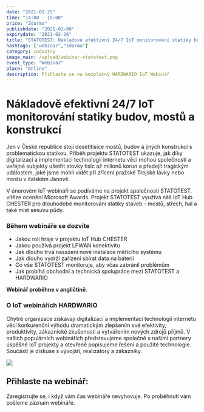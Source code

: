 ```yaml
---
date: "2021-02-25"
time: "14:00 - 15:00"
price: "Zdarma"
publishdate: "2021-02-08"
expirydate: "2021-02-26"
title: "STATOTEST: Nákladově efektivní 24/7 IoT monitorování statiky budov, mostů a jiných konstrukcí"
hashtags: ["webinar","zdarma"]
category: industry
image_main: /upload/webinar-statotest.png
event_type: "Webinář"
place: "Online"
description: Přihlaste se na bezplatný HARDWARIO IoT Webinář
---
```


<div class = "row">
<div class = "col pr-30">

 <h1 class="font-weight-black font-36 font-md-46 pb-20 pb-md-30 font-md-lnh48">Nákladově efektivní 24/7 IoT monitorování statiky budov, mostů a konstrukcí</h1>

<p>Jen v České republice stojí desetitisíce mostů, budov a jiných konstrukcí s problematickou statikou. Příběh projektu STATOTEST ukazuje, jak díky digitalizaci a implementaci technologií internetu věcí mohou společnosti a veřejné subjekty ušetřit stovky tisíc až milionů korun a předejít tragickým událostem, jaké jsme mohli vidět při zřícení pražské Trojské lávky nebo mostu v italském Janově.</p>

<p>V únorovém IoT webináři se podíváme na projekt společnosti STATOTEST, vítěze ocenění Microsoft Awards. Projekt STATOTEST využívá náš IoT Hub CHESTER pro dlouhodobé monitorování statiky staveb - mostů, střech, hal a také míst sesuvu půdy.</p>

<h3>Během webináře se dozvíte</h3>
<ul>
    <li class = "mb-0 pb-0">Jakou roli hraje v projektu IoT Hub CHESTER</li>
    <li class = "mb-0 pb-0">Jakou používá projekt LPWAN konektivitu</li>
    <li class = "mb-0 pb-0">Jak dlouho trvá nasazení nové instalace měřícího systému</li>
    <li class = "mb-0 pb-0">Jak dlouho vydrží zařízení sbírat data na baterii</li>
    <li class = "mb-0 pb-0">Co vše STATOTEST monitoruje, aby včas zabránil problémům</li>
    <li class = "mb-0 pb-0">Jak probíhá obchodní a technická spolupráce mezi STATOTEST a HARDWARIO</li> 
</ul>

<p><strong>Webinář proběhne v angličtině</strong>.</p>

<h3>O IoT webinářích HARDWARIO</h3>
<p>Chytré organizace získávají digitalizací a implementací technologií internetu věcí konkurenční výhodu dramatickým zlepšením své efektivity, produktivity, zákaznické zkušenosti a vytvářením nových zdrojů příjmů. V našich populárních webinářích představujeme společně s našimi partnery úspěšné IoT projekty a otevřeně popisujeme řešení a použité technologie. Součástí je diskuse s vývojáři, realizátory a zákazníky.</p>

</div>
<div class = "col-12 col-md-5">
<div class = "px-10 py-20 mb-20 shadow">
<img src = "/upload/webinar-statotest-2.png" class = "img-fluid mb-20">
<h2 class = "font-weight-black font-24 font-md-24 mb-20">Přihlaste na webinář:</h2>
<script charset="utf-8" type="text/javascript" src="//js.hsforms.net/forms/shell.js"></script>
<script>
jQuery(window).scroll(function() {
if (!jQuery('.hbspt-form').length) {
hbspt.forms.create({
    portalId: "5453210",
    formId: "936ebce0-55db-4fd1-8f2e-14447d7b7e35"
});
}
});
</script>
<p class = "font-14 font-lnh16">Zaregistrujte se, i když vám čas webináře nevyhovuje. Po proběhnutí vám pošleme záznam webináře.</p>
</div>
</div>
</div>
